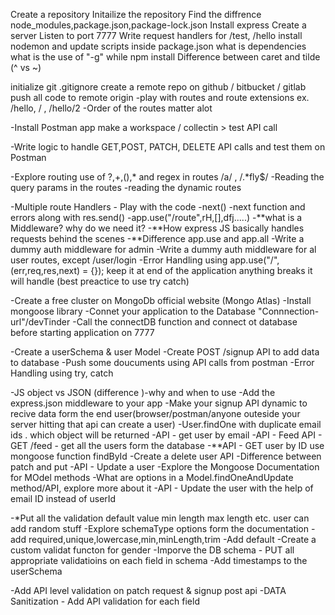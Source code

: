 Create a repository
Initailize the repository
Find the diffrence node_modules,package.json,package-lock.json
Install express
Create a server
Listen to port 7777
Write request handlers for /test, /hello
install nodemon and update scripts inside package.json
what is dependencies
what is the use of "-g" while npm install
Difference between caret and tilde (^ vs ~)

initialize git
.gitignore
create a remote repo on github / bitbucket / gitlab
push all code to remote origin
-play with routes and route extensions ex. /hello, / , /hello/2
-Order of the routes matter alot

-Install Postman app make a workspace / collectin > test API call

-Write logic to handle GET,POST, PATCH, DELETE API calls and test them on Postman

-Explore routing use of ?,+,(),* and regex in routes /a/ , /.*fly$/
-Reading the query params in the routes
-reading the dynamic routes

-Multiple route Handlers - Play with the code
-next()
-next function and errors along with res.send()
-app.use("/route",rH,[],dfj.....) -**what is a Middleware? why do we need it? -**How express JS basically handles requests behind the scenes
-\*\*Difference app.use and app.all
-Write a dummy auth middleware for admin
-Write a dummy auth middleware for al user routes, except /user/login
-Error Handling using app.use("/",(err,req,res,next) = {}); keep it at end of the application anything breaks it will handle (best preactice to use try catch)

-Create a free cluster on MongoDb official website (Mongo Atlas)
-Install mongoose library
-Connet your application to the Database "Connnection-url"/devTinder
-Call the connectDB function and connect ot database before starting application on 7777

-Create a userSchema & user Model
-Create POST /signup API to add data to database
-Push some doucuments using API calls from postman
-Error Handling using try, catch

-JS object vs JSON (difference )-why and when to use
-Add the express.json middleware to your app
-Make your signup API dynamic to recive data form the end user(browser/postman/anyone outeside your server hitting that api can create a user)
-User.findOne with duplicate email ids . which object will be returned 
-API - get user by email
-API - Feed API - GET /feed - get all the users form the database
-**API - GET user by ID use mongoose function findById
-Create a delete user API
-Difference between patch and put
-API - Update a user
-Explore the Mongoose Documentation for MOdel methods
-What are options in a Model.findOneAndUpdate method/API, explore more about it 
-API - Update the user with the help of email ID instead of userId

-*Put all the validation default value min length max length etc. user can add random stuff 
-Explore schemaType options form the documentation
-add required,unique,lowercase,min,minLength,trim
-Add default
-Create a custom validat functon for gender
-Imporve the DB schema - PUT all appropriate validatioins on each field in schema
-Add timestamps to the userSchema 

-Add API level validation on patch request & signup post api
-DATA Sanitization - Add API validation for each field